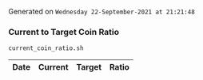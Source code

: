Generated on `Wednesday 22-September-2021 at 21:21:48`

### Current to Target Coin Ratio
`current_coin_ratio.sh`

Date|Current|Target|Ratio
---|---|---|---

